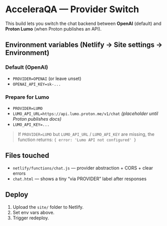 # AcceleraQA — Provider Switch

This build lets you switch the chat backend between **OpenAI** (default) and **Proton Lumo** (when Proton publishes an API).

## Environment variables (Netlify → Site settings → Environment)

### Default (OpenAI)
- `PROVIDER=OPENAI` (or leave unset)
- `OPENAI_API_KEY=sk-...`

### Prepare for Lumo
- `PROVIDER=LUMO`
- `LUMO_API_URL=https://api.lumo.proton.me/v1/chat`  *(placeholder until Proton publishes docs)*
- `LUMO_API_KEY=...`

> If `PROVIDER=LUMO` but `LUMO_API_URL` / `LUMO_API_KEY` are missing, the function returns:
> `{ error: 'Lumo API not configured' }`

## Files touched
- `netlify/functions/chat.js` — provider abstraction + CORS + clear errors
- `chat.html` — shows a tiny “via PROVIDER” label after responses

## Deploy
1. Upload the `site/` folder to Netlify.
2. Set env vars above.
3. Trigger redeploy.
